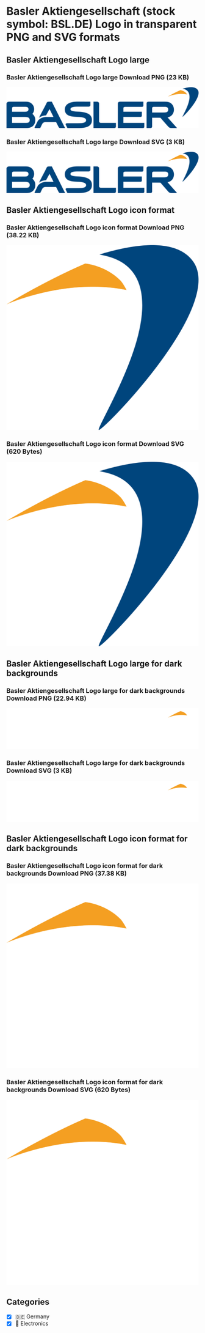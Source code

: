 # Basler Aktiengesellschaft (stock symbol: BSL.DE) Logo in transparent PNG and SVG formats

## Basler Aktiengesellschaft Logo large

### Basler Aktiengesellschaft Logo large Download PNG (23 KB)

![Basler Aktiengesellschaft Logo large Download PNG (23 KB)](/img/orig/BSL.DE_BIG-9d585e0c.png)

### Basler Aktiengesellschaft Logo large Download SVG (3 KB)

![Basler Aktiengesellschaft Logo large Download SVG (3 KB)](/img/orig/BSL.DE_BIG-70ca4d60.svg)

## Basler Aktiengesellschaft Logo icon format

### Basler Aktiengesellschaft Logo icon format Download PNG (38.22 KB)

![Basler Aktiengesellschaft Logo icon format Download PNG (38.22 KB)](/img/orig/BSL.DE-10ac063a.png)

### Basler Aktiengesellschaft Logo icon format Download SVG (620 Bytes)

![Basler Aktiengesellschaft Logo icon format Download SVG (620 Bytes)](/img/orig/BSL.DE-49c73977.svg)

## Basler Aktiengesellschaft Logo large for dark backgrounds

### Basler Aktiengesellschaft Logo large for dark backgrounds Download PNG (22.94 KB)

![Basler Aktiengesellschaft Logo large for dark backgrounds Download PNG (22.94 KB)](/img/orig/BSL.DE_BIG.D-d7a52c87.png)

### Basler Aktiengesellschaft Logo large for dark backgrounds Download SVG (3 KB)

![Basler Aktiengesellschaft Logo large for dark backgrounds Download SVG (3 KB)](/img/orig/BSL.DE_BIG.D-53da9c09.svg)

## Basler Aktiengesellschaft Logo icon format for dark backgrounds

### Basler Aktiengesellschaft Logo icon format for dark backgrounds Download PNG (37.38 KB)

![Basler Aktiengesellschaft Logo icon format for dark backgrounds Download PNG (37.38 KB)](/img/orig/BSL.DE.D-1f01c594.png)

### Basler Aktiengesellschaft Logo icon format for dark backgrounds Download SVG (620 Bytes)

![Basler Aktiengesellschaft Logo icon format for dark backgrounds Download SVG (620 Bytes)](/img/orig/BSL.DE.D-96db3b6c.svg)



## Categories
- [x] 🇩🇪 Germany
- [x] 🔌 Electronics
